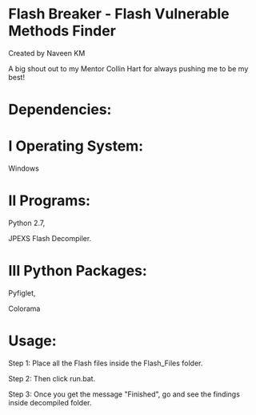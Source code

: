 # Flash Breaker - Flash Vulnerable Methods Finder 

Created by Naveen KM  

A  big shout out to my Mentor Collin Hart for always pushing me to be my best!

# Dependencies:

# I Operating System: 

Windows

# II Programs: 

Python 2.7, 

JPEXS Flash Decompiler. 

# III Python Packages:

Pyfiglet,

Colorama

# Usage:

Step 1: Place all the Flash files inside the Flash_Files folder.

Step 2: Then click run.bat.

Step 3: Once you get the message "Finished", go and see the findings inside decompiled folder.

